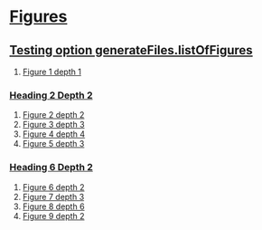 # [Figures](#figures)


## [Testing option generateFiles.listOfFigures](#testing-option-generatefileslistoffigures)

1.  [Figure 1 depth 1][1]

### [Heading 2 Depth 2](#heading-2-depth-2)

1.  [Figure 2 depth 2][2]
2.  [Figure 3 depth 3][3]
3.  [Figure 4 depth 4][4]
4.  [Figure 5 depth 3][5]

### [Heading 6 Depth 2](#heading-6-depth-2)

1.  [Figure 6 depth 2][6]
2.  [Figure 7 depth 3][7]
3.  [Figure 8 depth 6][8]
4.  [Figure 9 depth 2][9]


[1]: ./document-figures.md#figure-1-depth-1 "Figure 1 depth 1"

[2]: ./document-figures.md#figure-2-depth-2 "Figure 2 depth 2"

[3]: ./document-figures.md#figure-3-depth-3 "Figure 3 depth 3"

[4]: ./document-figures.md#figure-4-depth-4 "Figure 4 depth 4"

[5]: ./document-figures.md#figure-5-depth-3 "Figure 5 depth 3"

[6]: ./document-figures.md#figure-6-depth-2 "Figure 6 depth 2"

[7]: ./document-figures.md#figure-7-depth-3 "Figure 7 depth 3"

[8]: ./document-figures.md#figure-8-depth-6 "Figure 8 depth 6"

[9]: ./document-figures.md#figure-9-depth-2 "Figure 9 depth 2"

